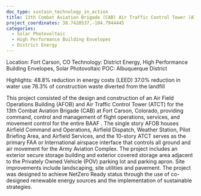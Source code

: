 ```yaml
---
doc_type: sustain_technology_in_action
title: 13th Combat Aviation Brigade (CAB) Air Traffic Control Tower (ATCT)
project_coordinates: 38.7420537,-104.7944445
categories:
  - Solar Photovoltaic
  - High Performance Building Envelopes
  - District Energy
---
```


Location: Fort Carson, CO
Technology: District Energy, High Performance Building Envelopes, Solar Photovoltaic
POC: Albuquerque District

Highlights:
48.8% reduction in energy costs (LEED)
37.0% reduction in water use
78.3% of construction waste diverted from the landfill

This project consisted of the design and construction of an Air Field Operations Building (AFOB)
and Air Traffic Control Tower (ATCT) for the 13th Combat Aviation Brigade (CAB) at Fort Carson,
Colorado, providing command, control and management of flight operations, services, and
movement control for the entire BAAF . The single story AFOB houses Airfield Command and
Operations, Airfield Dispatch, Weather Station, Pilot Briefing Area, and Airfield Services, and the
10-story ATCT serves as the primary FAA or International airspace interface that controls all ground
and air movement for the Army Aviation Complex. The project includes an exterior secure storage
building and exterior covered storage area adjacent to the Privately Owned Vehicle (POV) parking
lot and parking apron. Site improvements include landscaping, site utilities and pavement. The
project was designed to achieve NetZero Ready status through the use of co-designed renewable
energy sources and the implementation of sustainable strategies.
